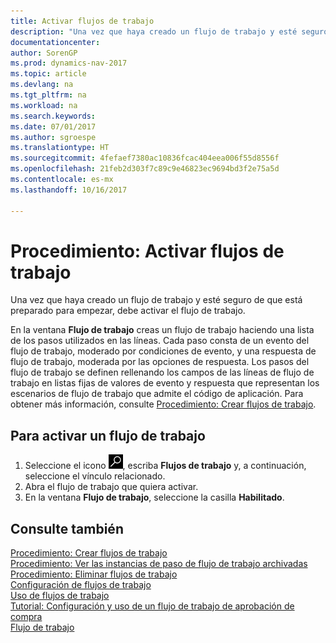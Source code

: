 ```yaml
---
title: Activar flujos de trabajo
description: "Una vez que haya creado un flujo de trabajo y esté seguro de que está preparado para empezar, debe activar el flujo de trabajo."
documentationcenter: 
author: SorenGP
ms.prod: dynamics-nav-2017
ms.topic: article
ms.devlang: na
ms.tgt_pltfrm: na
ms.workload: na
ms.search.keywords: 
ms.date: 07/01/2017
ms.author: sgroespe
ms.translationtype: HT
ms.sourcegitcommit: 4fefaef7380ac10836fcac404eea006f55d8556f
ms.openlocfilehash: 21feb2d303f7c89c9e46823ec9694bd3f2e75a5d
ms.contentlocale: es-mx
ms.lasthandoff: 10/16/2017

---
```

# <a name="how-to-enable-workflows"></a>Procedimiento: Activar flujos de trabajo
Una vez que haya creado un flujo de trabajo y esté seguro de que está preparado para empezar, debe activar el flujo de trabajo.  

 En la ventana **Flujo de trabajo** creas un flujo de trabajo haciendo una lista de los pasos utilizados en las líneas. Cada paso consta de un evento del flujo de trabajo, moderado por condiciones de evento, y una respuesta de flujo de trabajo, moderada por las opciones de respuesta. Los pasos del flujo de trabajo se definen rellenando los campos de las líneas de flujo de trabajo en listas fijas de valores de evento y respuesta que representan los escenarios de flujo de trabajo que admite el código de aplicación. Para obtener más información, consulte [Procedimiento: Crear flujos de trabajo](across-how-to-create-workflows.md).  

## <a name="to-enable-a-workflow"></a>Para activar un flujo de trabajo  
1.  Seleccione el icono ![Buscar página o informe](media/ui-search/search_small.png "icono Buscar página o informe"), escriba **Flujos de trabajo** y, a continuación, seleccione el vínculo relacionado.  
2.  Abra el flujo de trabajo que quiera activar.  
3.  En la ventana **Flujo de trabajo**, seleccione la casilla **Habilitado**.  

## <a name="see-also"></a>Consulte también  
 [Procedimiento: Crear flujos de trabajo](across-how-to-create-workflows.md)   
 [Procedimiento: Ver las instancias de paso de flujo de trabajo archivadas](across-how-to-view-archived-workflow-step-instances.md)   
 [Procedimiento: Eliminar flujos de trabajo](across-how-to-delete-workflows.md)   
 [Configuración de flujos de trabajo](across-set-up-workflows.md)   
 [Uso de flujos de trabajo](across-use-workflows.md)   
 [Tutorial: Configuración y uso de un flujo de trabajo de aprobación de compra](walkthrough-setting-up-and-using-a-purchase-approval-workflow.md)   
 [Flujo de trabajo](across-workflow.md)   

